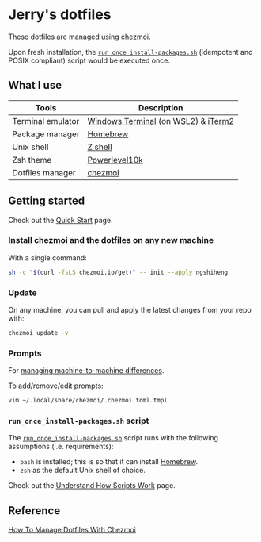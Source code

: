 # Jerry's dotfiles

These dotfiles are managed using [chezmoi](https://www.chezmoi.io/).

Upon fresh installation, the [`run_once_install-packages.sh`](run_once_install-packages.sh) (idempotent and POSIX compliant) script would be executed once.

## What I use

| Tools             | Description                                                                                         |
| ----------------- | --------------------------------------------------------------------------------------------------- |
| Terminal emulator | [Windows Terminal](https://github.com/microsoft/terminal) (on WSL2) & [iTerm2](https://iterm2.com/) |
| Package manager   | [Homebrew](https://brew.sh/)                                                                        |
| Unix shell        | [Z shell](https://github.com/ohmyzsh/ohmyzsh/wiki/Installing-ZSH)                                   |
| Zsh theme         | [Powerlevel10k](https://github.com/romkatv/powerlevel10k)                                           |
| Dotfiles manager  | [chezmoi](https://chezmoi.io/)                                                                      |

## Getting started

Check out the [Quick Start](https://www.chezmoi.io/quick-start/) page.

### Install chezmoi and the dotfiles on any new machine

With a single command:

```sh
sh -c "$(curl -fsLS chezmoi.io/get)" -- init --apply ngshiheng
```

### Update

On any machine, you can pull and apply the latest changes from your repo with:

```sh
chezmoi update -v
```

### Prompts

For [managing machine-to-machine differences](https://www.chezmoi.io/user-guide/manage-machine-to-machine-differences/).

To add/remove/edit prompts:

```sh
vim ~/.local/share/chezmoi/.chezmoi.toml.tmpl
```

### `run_once_install-packages.sh` script

The [`run_once_install-packages.sh`](run_once_install-packages.sh) script runs with the following assumptions (i.e. requirements):

- `bash` is installed; this is so that it can install [Homebrew](https://brew.sh/).
- `zsh` as the default Unix shell of choice.

Check out the [Understand How Scripts Work](https://www.chezmoi.io/user-guide/use-scripts-to-perform-actions/#understand-how-scripts-work) page.

## Reference

[How To Manage Dotfiles With Chezmoi](https://jerrynsh.com/how-to-manage-dotfiles-with-chezmoi/)
